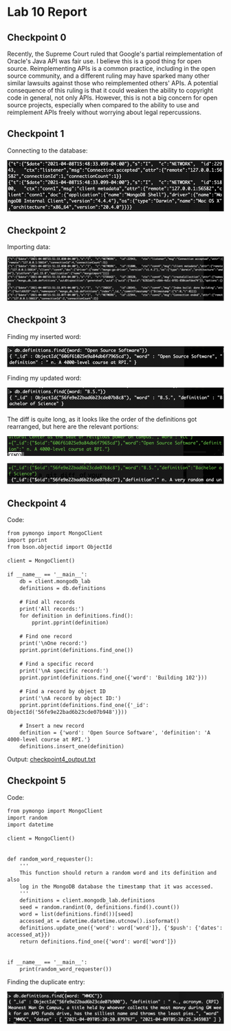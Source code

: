 # Lab 10 Report

## Checkpoint 0

Recently, the Supreme Court ruled that Google's partial reimplementation of Oracle's Java API was fair use. I believe this is a good thing for open source. Reimplementing APIs is a common practice, including in the open source community, and a different ruling may have sparked many other similar lawsuits against those who reimplemented others' APIs. A potential consequence of this ruling is that it could weaken the ability to copyright code in general, not only APIs. However, this is not a big concern for open source projects, especially when compared to the ability to use and reimplement APIs freely without worrying about legal repercussions.

## Checkpoint 1

Connecting to the database:

![](checkpoint1.png)

## Checkpoint 2

Importing data:

![](checkpoint2.png)

## Checkpoint 3

Finding my inserted word:

![](checkpoint3-1.png)

Finding my updated word:

![](checkpoint3-2.png)

The diff is quite long, as it looks like the order of the definitions got rearranged, but here are the relevant portions:

![](checkpoint3-3.png)

![](checkpoint3-4.png)

## Checkpoint 4

Code:

```
from pymongo import MongoClient
import pprint
from bson.objectid import ObjectId

client = MongoClient()

if __name__ == '__main__':
    db = client.mongodb_lab
    definitions = db.definitions

    # Find all records
    print('All records:')
    for definition in definitions.find():
        pprint.pprint(definition)

    # Find one record
    print('\nOne record:')
    pprint.pprint(definitions.find_one())

    # Find a specific record
    print('\nA specific record:')
    pprint.pprint(definitions.find_one({'word': 'Building 102'}))

    # Find a record by object ID
    print('\nA record by object ID:')
    pprint.pprint(definitions.find_one({'_id': ObjectId('56fe9e22bad6b23cde07b948')}))

    # Insert a new record
    definition = {'word': 'Open Source Software', 'definition': 'A 4000-level course at RPI.'}
    definitions.insert_one(definition)
```

Output: [checkpoint4_output.txt](checkpoint4_output.txt)

## Checkpoint 5

Code:

```
from pymongo import MongoClient
import random
import datetime

client = MongoClient()


def random_word_requester():
    '''
    This function should return a random word and its definition and also
    log in the MongoDB database the timestamp that it was accessed.
    '''
    definitions = client.mongodb_lab.definitions
    seed = random.randint(0, definitions.find().count())
    word = list(definitions.find())[seed]
    accessed_at = datetime.datetime.utcnow().isoformat()
    definitions.update_one({'word': word['word']}, {'$push': {'dates': accessed_at}})
    return definitions.find_one({'word': word['word']})


if __name__ == '__main__':
    print(random_word_requester())
```

Finding the duplicate entry:

![](checkpoint5.png)
